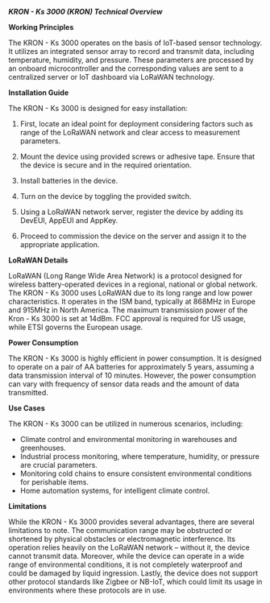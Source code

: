 ***KRON - Ks 3000 (KRON) Technical Overview***

**Working Principles**

The KRON - Ks 3000 operates on the basis of IoT-based sensor technology. It utilizes an integrated sensor array to record and transmit data, including temperature, humidity, and pressure. These parameters are processed by an onboard microcontroller and the corresponding values are sent to a centralized server or IoT dashboard via LoRaWAN technology. 

**Installation Guide**

The KRON - Ks 3000 is designed for easy installation:

1. First, locate an ideal point for deployment considering factors such as range of the LoRaWAN network and clear access to measurement parameters. 

2. Mount the device using provided screws or adhesive tape. Ensure that the device is secure and in the required orientation. 

3. Install batteries in the device.

4. Turn on the device by toggling the provided switch. 

5. Using a LoRaWAN network server, register the device by adding its DevEUI, AppEUI and AppKey.

6. Proceed to commission the device on the server and assign it to the appropriate application.

**LoRaWAN Details**

LoRaWAN (Long Range Wide Area Network) is a protocol designed for wireless battery-operated devices in a regional, national or global network. The KRON - Ks 3000 uses LoRaWAN due to its long range and low power characteristics. It operates in the ISM band, typically at 868MHz in Europe and 915MHz in North America. The maximum transmission power of the Kron - Ks 3000 is set at 14dBm. FCC approval is required for US usage, while ETSI governs the European usage. 

**Power Consumption**

The KRON - Ks 3000 is highly efficient in power consumption. It is designed to operate on a pair of AA batteries for approximately 5 years, assuming a data transmission interval of 10 minutes. However, the power consumption can vary with frequency of sensor data reads and the amount of data transmitted.

**Use Cases**

The KRON - Ks 3000 can be utilized in numerous scenarios, including:

- Climate control and environmental monitoring in warehouses and greenhouses.
- Industrial process monitoring, where temperature, humidity, or pressure are crucial parameters.
- Monitoring cold chains to ensure consistent environmental conditions for perishable items.
- Home automation systems, for intelligent climate control.

**Limitations**

While the KRON - Ks 3000 provides several advantages, there are several limitations to note. The communication range may be obstructed or shortened by physical obstacles or electromagnetic interference. Its operation relies heavily on the LoRaWAN network – without it, the device cannot transmit data. Moreover, while the device can operate in a wide range of environmental conditions, it is not completely waterproof and could be damaged by liquid ingression. Lastly, the device does not support other protocol standards like Zigbee or NB-IoT, which could limit its usage in environments where these protocols are in use.